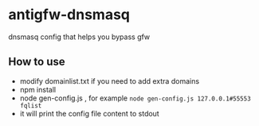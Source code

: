 # antigfw-dnsmasq
dnsmasq config that helps you bypass gfw

## How to use

* modify domainlist.txt if you need to add extra domains
* npm install
* node gen-config.js <dnsServer> <ipset>, for example `node gen-config.js 127.0.0.1#55553 fqlist`
* it will print the config file content to stdout